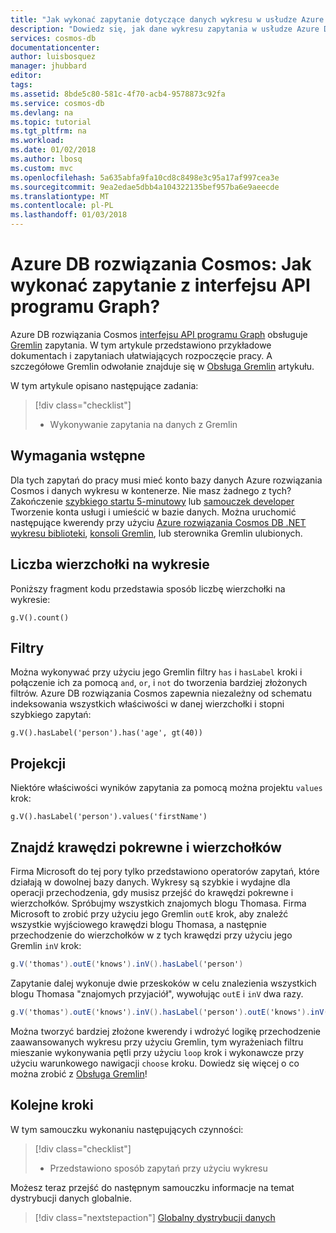 ```yaml
---
title: "Jak wykonać zapytanie dotyczące danych wykresu w usłudze Azure DB rozwiązania Cosmos? | Microsoft Docs"
description: "Dowiedz się, jak dane wykresu zapytania w usłudze Azure DB rozwiązania Cosmos"
services: cosmos-db
documentationcenter: 
author: luisbosquez
manager: jhubbard
editor: 
tags: 
ms.assetid: 8bde5c80-581c-4f70-acb4-9578873c92fa
ms.service: cosmos-db
ms.devlang: na
ms.topic: tutorial
ms.tgt_pltfrm: na
ms.workload: 
ms.date: 01/02/2018
ms.author: lbosq
ms.custom: mvc
ms.openlocfilehash: 5a635abfa9fa10cd8c8498e3c95a17af997cea3e
ms.sourcegitcommit: 9ea2edae5dbb4a104322135bef957ba6e9aeecde
ms.translationtype: MT
ms.contentlocale: pl-PL
ms.lasthandoff: 01/03/2018
---
```

# <a name="azure-cosmos-db-how-to-query-with-the-graph-api"></a>Azure DB rozwiązania Cosmos: Jak wykonać zapytanie z interfejsu API programu Graph?

Azure DB rozwiązania Cosmos [interfejsu API programu Graph](graph-introduction.md) obsługuje [Gremlin](https://github.com/tinkerpop/gremlin/wiki) zapytania. W tym artykule przedstawiono przykładowe dokumentach i zapytaniach ułatwiających rozpoczęcie pracy. A szczegółowe Gremlin odwołanie znajduje się w [Obsługa Gremlin](gremlin-support.md) artykułu.

W tym artykule opisano następujące zadania: 

> [!div class="checklist"]
> * Wykonywanie zapytania na danych z Gremlin

## <a name="prerequisites"></a>Wymagania wstępne

Dla tych zapytań do pracy musi mieć konto bazy danych Azure rozwiązania Cosmos i danych wykresu w kontenerze. Nie masz żadnego z tych? Zakończenie [szybkiego startu 5-minutowy](create-graph-dotnet.md) lub [samouczek developer](tutorial-query-graph.md) Tworzenie konta usługi i umieścić w bazie danych. Można uruchomić następujące kwerendy przy użyciu [Azure rozwiązania Cosmos DB .NET wykresu biblioteki](graph-sdk-dotnet.md), [konsoli Gremlin](https://tinkerpop.apache.org/docs/current/reference/#gremlin-console), lub sterownika Gremlin ulubionych.

## <a name="count-vertices-in-the-graph"></a>Liczba wierzchołki na wykresie

Poniższy fragment kodu przedstawia sposób liczbę wierzchołki na wykresie:

```
g.V().count()
```

## <a name="filters"></a>Filtry

Można wykonywać przy użyciu jego Gremlin filtry `has` i `hasLabel` kroki i połączenie ich za pomocą `and`, `or`, i `not` do tworzenia bardziej złożonych filtrów. Azure DB rozwiązania Cosmos zapewnia niezależny od schematu indeksowania wszystkich właściwości w danej wierzchołki i stopni szybkiego zapytań:

```
g.V().hasLabel('person').has('age', gt(40))
```

## <a name="projection"></a>Projekcji

Niektóre właściwości wyników zapytania za pomocą można projektu `values` krok:

```
g.V().hasLabel('person').values('firstName')
```

## <a name="find-related-edges-and-vertices"></a>Znajdź krawędzi pokrewne i wierzchołków

Firma Microsoft do tej pory tylko przedstawiono operatorów zapytań, które działają w dowolnej bazy danych. Wykresy są szybkie i wydajne dla operacji przechodzenia, gdy musisz przejść do krawędzi pokrewne i wierzchołków. Spróbujmy wszystkich znajomych blogu Thomasa. Firma Microsoft to zrobić przy użyciu jego Gremlin `outE` krok, aby znaleźć wszystkie wyjściowego krawędzi blogu Thomasa, a następnie przechodzenie do wierzchołków w z tych krawędzi przy użyciu jego Gremlin `inV` krok:

```cs
g.V('thomas').outE('knows').inV().hasLabel('person')
```

Zapytanie dalej wykonuje dwie przeskoków w celu znalezienia wszystkich blogu Thomasa "znajomych przyjaciół", wywołując `outE` i `inV` dwa razy. 

```cs
g.V('thomas').outE('knows').inV().hasLabel('person').outE('knows').inV().hasLabel('person')
```

Można tworzyć bardziej złożone kwerendy i wdrożyć logikę przechodzenie zaawansowanych wykresu przy użyciu Gremlin, tym wyrażeniach filtru mieszanie wykonywania pętli przy użyciu `loop` krok i wykonawcze przy użyciu warunkowego nawigacji `choose` kroku. Dowiedz się więcej o co można zrobić z [Obsługa Gremlin](gremlin-support.md)!

## <a name="next-steps"></a>Kolejne kroki

W tym samouczku wykonaniu następujących czynności:

> [!div class="checklist"]
> * Przedstawiono sposób zapytań przy użyciu wykresu 

Możesz teraz przejść do następnym samouczku informacje na temat dystrybucji danych globalnie.

> [!div class="nextstepaction"]
> [Globalny dystrybucji danych](tutorial-global-distribution-sql-api.md)

